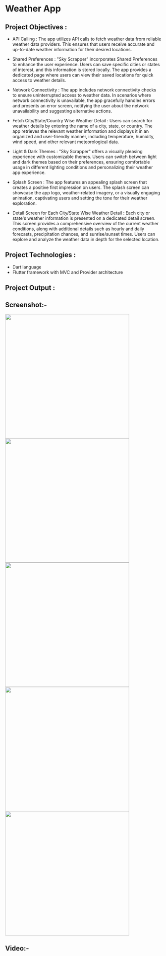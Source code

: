 # Weather App

## Project Objectives :
- API Calling : The app utilizes API calls to fetch weather data from reliable weather data
providers. This ensures that users receive accurate and up-to-date weather information for their
desired locations.

- Shared Preferences : "Sky Scrapper" incorporates Shared Preferences to enhance the user
experience. Users can save specific cities or states of interest, and this information is stored
locally. The app provides a dedicated page where users can view their saved locations for quick
access to weather details.

- Network Connectivity : The app includes network connectivity checks to ensure uninterrupted
access to weather data. In scenarios where network connectivity is unavailable, the app
gracefully handles errors and presents an error screen, notifying the user about the network
unavailability and suggesting alternative actions.

- Fetch City/State/Country Wise Weather Detail : Users can search for weather details by
entering the name of a city, state, or country. The app retrieves the relevant weather information
and displays it in an organized and user-friendly manner, including temperature, humidity, wind
speed, and other relevant meteorological data.

- Light & Dark Themes : "Sky Scrapper" offers a visually pleasing experience with customizable
themes. Users can switch between light and dark themes based on their preferences, ensuring
comfortable usage in different lighting conditions and personalizing their weather app
experience.

- Splash Screen : The app features an appealing splash screen that creates a positive first
impression on users. The splash screen can showcase the app logo, weather-related imagery, or a
visually engaging animation, captivating users and setting the tone for their weather exploration.

- Detail Screen for Each City/State Wise Weather Detail : Each city or state's weather
information is presented on a dedicated detail screen. This screen provides a comprehensive
overview of the current weather conditions, along with additional details such as hourly and
daily forecasts, precipitation chances, and sunrise/sunset times. Users can explore and analyze
the weather data in depth for the selected location.

## Project Technologies :
- Dart language
- Flutter framework with MVC and Provider architecture

## Project Output :


 <h2>Screenshot:-</h2>
<img src="https://github.com/Raj-Vaghani/weather_app/assets/113960101/039833ac-53a8-4115-8024-a4a74692650f"Girl in a jacket" height="400">
<img src="https://github.com/Raj-Vaghani/weather_app/assets/113960101/068d79d3-3cd7-4dca-8b8b-68d569121c05"Girl in a jacket" height="400">
<img src="https://github.com/Raj-Vaghani/weather_app/assets/113960101/61353b8d-b60f-4583-9a94-e4415dc9e897"Girl in a jacket" height="400">
<img src="https://github.com/Raj-Vaghani/weather_app/assets/113960101/6e62ee9b-f73c-4203-98c4-142159e1d092"Girl in a jacket" height="400">
<img src="https://github.com/Raj-Vaghani/weather_app/assets/113960101/4fc639d3-724c-4c71-9453-6f321362b6bf"Girl in a jacket" height="400">


<h2>Video:-</h2>

